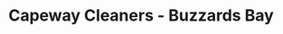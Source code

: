 ---
title: "Capeway Cleaners - Buzzards Bay"
url: /buzzards-bay/capeway-cleaners-buzzards-bay/
shop: laundry
---